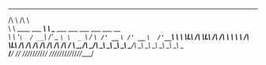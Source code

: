  __                      __                                                
/\ \                    /\ \                                               
\ \ \____    ___     ___\ \ \___     ___     ___ ___     ___ ___      __   
 \ \ '__`\  / __`\ /' _ `\ \  _ `\  / __`\ /' __` __`\ /' __` __`\  /'__`\ 
  \ \ \L\ \/\ \L\ \/\ \/\ \ \ \ \ \/\ \L\ \/\ \/\ \/\ \/\ \/\ \/\ \/\  __/ 
   \ \_,__/\ \____/\ \_\ \_\ \_\ \_\ \____/\ \_\ \_\ \_\ \_\ \_\ \_\ \____\
    \/___/  \/___/  \/_/\/_/\/_/\/_/\/___/  \/_/\/_/\/_/\/_/\/_/\/_/\/____/
                                                                           
                                                                           
